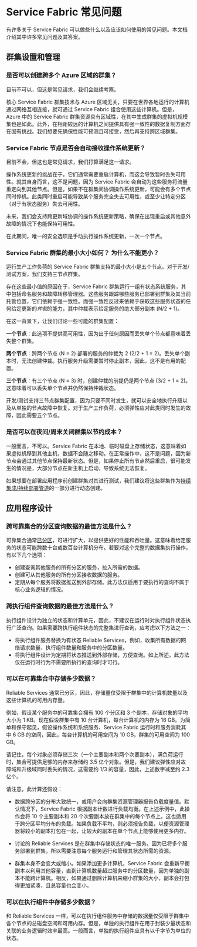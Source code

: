 <properties
    pageTitle="Azure Service Fabric 常见问题 | Azure"
    description="有关 Service Fabric 的常见问题及其回答"
    services="service-fabric"
    documentationcenter=".net"
    author="seanmck"
    manager="timlt"
    editor="" />
<tags
    ms.assetid="5a179703-ff0c-4b8e-98cd-377253295d12"
    ms.service="service-fabric"
    ms.devlang="dotnet"
    ms.topic="article"
    ms.tgt_pltfrm="na"
    ms.workload="na"
    ms.date="12/14/2016"
    wacn.date="01/20/2017"
    ms.author="seanmck" />  


# Service Fabric 常见问题

有许多关于 Service Fabric 可以做些什么以及应该如何使用的常见问题。本文档介绍其中许多常见问题及其答案。

## 群集设置和管理

### 是否可以创建跨多个 Azure 区域的群集？

目前不可以，但这是常见请求，我们会继续考察。

核心 Service Fabric 群集技术与 Azure 区域无关，只要在世界各地运行的计算机通过网络互相连接，就可通过 Service Fabric 组合使用这些计算机。但是，Azure 中的 Service Fabric 群集资源具有区域性，在其中生成群集的虚拟机规模集也是如此。此外，在相距较远的计算机之间提供具有强一致性的数据复制方面存在固有挑战。我们想要先确保性能可预测且可接受，然后再支持跨区域群集。

### Service Fabric 节点是否会自动接收操作系统更新？

目前不会，但这也是常见请求，我们打算满足这一请求。

操作系统更新的挑战在于，它们通常需要重启计算机，而这会导致暂时丢失可用性。就其自身而言，这不是问题，因为 Service Fabric 会自动为这些服务将流量重定向到其他节点。但是，如果不在群集间协调操作系统更新，可能会有多个节点同时停机。此类同时重启可能导致某个服务完全失去可用性，或至少让特定分区（对于有状态服务）失去可用性。

未来，我们会支持跨更新域协调的操作系统更新策略，确保在出现重启或其他意外故障的情况下也能保持可用性。

在此期间，唯一的安全选项是手动执行操作系统更新，一次一个节点。

### Service Fabric 群集的最小大小如何？ 为什么不能更小？

运行生产工作负荷的 Service Fabric 群集支持的最小大小是五个节点。对于开发/测试方案，我们支持三节点群集。

存在这些最小值的原因在于，Service Fabric 群集运行一组有状态系统服务，其中包括命名服务和故障转移管理器。这些服务跟踪哪些服务已部署到群集及其当前托管位置，它们依赖于强一致性。而强一致性反过来依赖于获取这些服务状态的任何给定更新的*仲裁*的能力，其中仲裁表示给定服务的绝大部分副本 (N/2 + 1)。

在这一背景下，让我们讨论一些可能的群集配置：

**一个节点**：此选项不提供高可用性，因为出于任何原因而丢失单个节点都意味着丢失整个群集。

**两个节点**：跨两个节点 (N = 2) 部署的服务的仲裁为 2 (2/2 + 1 = 2)。丢失单个副本时，无法创建仲裁。执行服务升级需要暂时停止副本，因此，这不是有用的配置。

**三个节点**：有三个节点 (N = 3) 时，创建仲裁的前提仍是两个节点 (3/2 + 1 = 2)。这意味着可以丢失单个节点并仍然保持仲裁状态。

开发/测试支持三节点群集配置，因为只要不同时发生，就可以安全地执行升级以及从单独的节点故障中恢复。对于生产工作负荷，必须弹性应对此类同时发生的故障，因此需要五个节点。

### 是否可以在夜间/周末关闭群集以节约成本？

一般而言，不可以。Service Fabric 在本地、临时磁盘上存储状态，这意味着如果虚拟机移到其他主机，数据不会随之移动。在正常操作中，这不是问题，因为新节点会通过其他节点保持最新状态。但是，如果停止所有节点然后重启，很可能发生的情况是，大部分节点在新主机上启动，导致系统无法恢复。

如果想要在部署应用程序前创建群集对其进行测试，我们建议将这些群集作为[持续集成/持续部署管道](/documentation/articles/service-fabric-set-up-continuous-integration/)的一部分进行动态创建。

## 应用程序设计

### 跨可靠集合的分区查询数据的最佳方法是什么？

可靠集合通常[已分区](/documentation/articles/service-fabric-concepts-partitioning/)，可进行扩大，以提供更好的性能和吞吐量。这意味着给定服务的状态可能跨数十台或数百台计算机分布。若要对这个完整的数据集执行操作，有以下几个选项：

- 创建查询其他服务的所有分区的服务，拉入所需的数据。
- 创建可从其他服务的所有分区接收数据的服务。
- 定期从每个服务将数据推送到外部存储。此方法仅适用于要执行的查询不属于核心业务逻辑的情况。


### 跨执行组件查询数据的最佳方法是什么？

执行组件设计为独立的状态和计算单元，因此，不建议在运行时对执行组件状态执行广泛查询。如果需要跨执行组件状态的完整集进行查询，应考虑以下方法之一：

- 将执行组件服务替换为有状态 Reliable Services，例如，收集所有数据的网络请求数量、执行组件数量和服务中的分区数量。
- 将执行组件设计为定期将状态推送到外部存储，方便查询。如上所述，此方法仅在运行时行为不需要所执行的查询时才可行。

### 可以在可靠集合中存储多少数据？

Reliable Services 通常已分区，因此，存储量仅受限于群集中的计算机数量以及这些计算机的可用内存量。

例如，假设某个服务中的可靠集合拥有 100 个分区和 3 个副本，存储对象的平均大小为 1 KB。现在假设群集中有 10 台计算机，每台计算机的内存为 16 GB。为简单和保守起见，假设操作系统和系统服务、Service Fabric 运行时和服务消耗其中 6 GB 的空间，因此，每台计算机的可用空间为 10 GB，群集的可用空间为 100 GB。

请记住，每个对象必须存储三次（一个主要副本和两个次要副本），满负荷运行时，集合可提供足够的内存来存储约 3.5 亿个对象。但是，我们建议弹性应对故障域和升级域同时丢失的情况，这需要约 1/3 的容量，因此，上述数字减至约 2.3 亿个。

请注意，此计算还假设：

- 数据跨分区的分布大致统一，或用户会向群集资源管理器报告负载度量值。默认情况下，Service Fabric 根据副本计数进行负载均衡。在上述示例中，此操作会将 10 个主要副本和 20 个次要副本放在群集中的每个节点上。这也适用于跨分区平均分布的负载。如果负载不平均，则必须报告负载，以便资源管理器将较小的副本打包在一起，让较大的副本在单个节点上能够使用更多内存。

- 讨论的 Reliable Services 是在群集中存储状态的唯一服务。因为已将多个服务部署到群集，所以需要注意每个服务运行和管理其状态所需的资源。

- 群集本身不会变大或缩小。如果添加更多计算机，Service Fabric 会重新平衡副本以利用其他容量，直到计算机数量超过服务中的分区数量，因为单独的副本不能跨计算机。相反，如果通过删除计算机来缩小群集的大小，副本会打包得更加紧凑，且总容量也会变小。

### 可以在执行组件中存储多少数据？

和 Reliable Services 一样，可以在执行组件服务中存储的数据量仅受限于群集中各个节点的总磁盘空间和可用内存。但是，单独的执行组件在用于封装少量状态和关联的业务逻辑时效率最高。一般而言，单独的执行组件应具有以千字节为单位的状态。



<!---HONumber=Mooncake_0116_2017-->